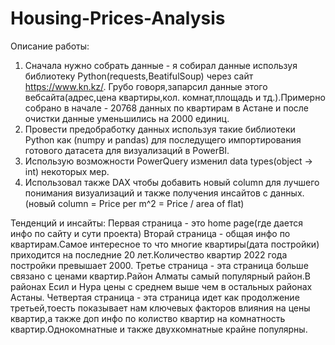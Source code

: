 # Housing-Prices-Analysis
Описание работы:
1) Сначала нужно собрать данные - я собирал данные используя библиотеку Python(requests,BeatifulSoup) через сайт https://www.kn.kz/. Грубо говоря,запарсил данные этого вебсайта(адрес,цена квартиры,кол. комнат,площадь и тд.).Примерно собрано в начале - 20768 данных по квартирам в Астане и после очистки данные уменьшились на 2000 единиц.
2) Провести предобработку данных используя такие библиотеки Python как (numpy и pandas) для последущего импортирования готового датасета для визуализаций в PowerBI.
3) Использую возможности PowerQuery изменил data types(object -> int) некоторых мер.
4) Использовал также DAX чтобы добавить новый column для лучшего понимания визуализаций и также получения инсайтов с данных.(новый column = Price per m^2 = Price / area of flat)

Тенденций и инсайты:
Первая страница - это home page(где дается инфо по сайту и сути проекта)
Вторай страница - общая инфо по квартирам.Самое интересное то что многие квартиры(дата постройки) приходится на последние 20 лет.Количество квартир 2022 года постройки превышает 2000.
Третье страница - эта страница больше связано с ценами квартир.Район Алматы самый популярный район.В районах Есил и Нура цены с среднем выше чем в остальных районах Астаны.
Четвертая страница - эта страница идет как продолжение третьей,тоесть показывает нам ключевых факторов влияния на цены квартир,а также доп инфо по колиство квартир на комнатность квартир.Однокомнатные и также двухкомнатные крайне популярны.
